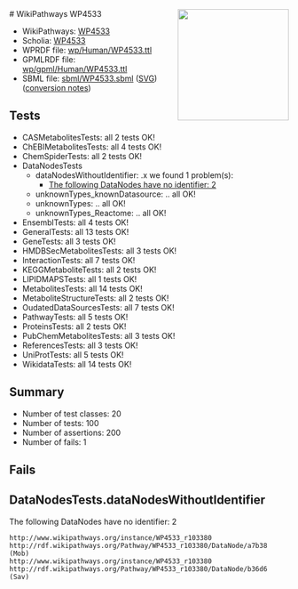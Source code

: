 <img style="float: right; width: 200px" src="../logo.png" />
# WikiPathways WP4533

* WikiPathways: [WP4533](https://identifiers.org/wikipathways:WP4533)
* Scholia: [WP4533](https://scholia.toolforge.org/wikipathways/WP4533)
* WPRDF file: [wp/Human/WP4533.ttl](../wp/Human/WP4533.ttl)
* GPMLRDF file: [wp/gpml/Human/WP4533.ttl](../wp/gpml/Human/WP4533.ttl)
* SBML file: [sbml/WP4533.sbml](../sbml/WP4533.sbml) ([SVG](../sbml/WP4533.svg)) ([conversion notes](../sbml/WP4533.txt))

## Tests
* CASMetabolitesTests: all 2 tests OK!
* ChEBIMetabolitesTests: all 4 tests OK!
* ChemSpiderTests: all 2 tests OK!
* DataNodesTests
    * dataNodesWithoutIdentifier: .x we found 1 problem(s):
        * [The following DataNodes have no identifier: 2](#d2d32fa1)
    * unknownTypes_knownDatasource: .. all OK!
    * unknownTypes: .. all OK!
    * unknownTypes_Reactome: .. all OK!
* EnsemblTests: all 4 tests OK!
* GeneralTests: all 13 tests OK!
* GeneTests: all 3 tests OK!
* HMDBSecMetabolitesTests: all 3 tests OK!
* InteractionTests: all 7 tests OK!
* KEGGMetaboliteTests: all 2 tests OK!
* LIPIDMAPSTests: all 1 tests OK!
* MetabolitesTests: all 14 tests OK!
* MetaboliteStructureTests: all 2 tests OK!
* OudatedDataSourcesTests: all 7 tests OK!
* PathwayTests: all 5 tests OK!
* ProteinsTests: all 2 tests OK!
* PubChemMetabolitesTests: all 3 tests OK!
* ReferencesTests: all 3 tests OK!
* UniProtTests: all 5 tests OK!
* WikidataTests: all 14 tests OK!


## Summary

* Number of test classes: 20
* Number of tests: 100
* Number of assertions: 200
* Number of fails: 1

## Fails

<a name="d2d32fa1" />

## DataNodesTests.dataNodesWithoutIdentifier

The following DataNodes have no identifier: 2
```
http://www.wikipathways.org/instance/WP4533_r103380 http://rdf.wikipathways.org/Pathway/WP4533_r103380/DataNode/a7b38 (Mob)
http://www.wikipathways.org/instance/WP4533_r103380 http://rdf.wikipathways.org/Pathway/WP4533_r103380/DataNode/b36d6 (Sav)
```

